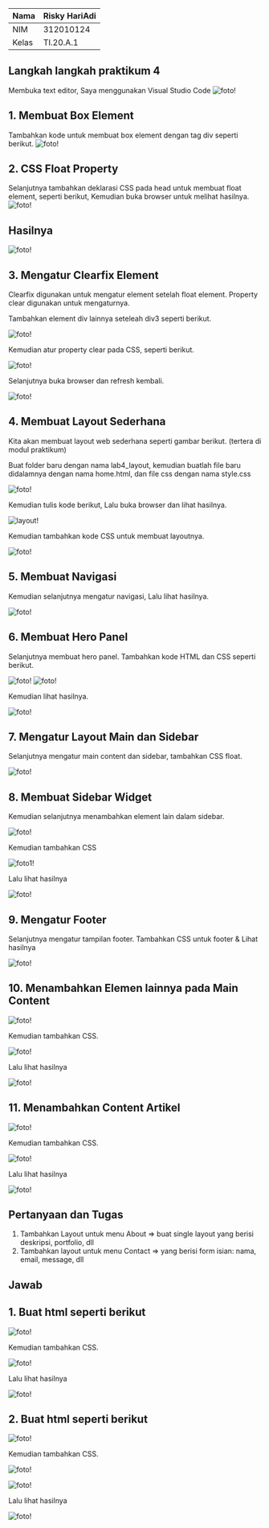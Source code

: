 | Nama      | Risky HariAdi|
| ----------- | ----------- |
| NIM     | 312010124       |
| Kelas   | TI.20.A.1        |

## Langkah langkah praktikum 4
Membuka text editor, Saya menggunakan Visual Studio Code
![foto!](foto/1.png)

## 1. Membuat Box Element
Tambahkan kode untuk membuat box element dengan tag div seperti berikut.
![foto!](foto/22.png)

## 2. CSS Float Property
Selanjutnya tambahkan deklarasi CSS pada head untuk membuat float element, seperti berikut,
Kemudian buka browser untuk melihat hasilnya.
![foto!](foto/3.png)
## Hasilnya 
![foto!](foto/hasil2.png)

## 3. Mengatur Clearfix Element
Clearfix digunakan untuk mengatur element setelah float element. Property clear digunakan untuk mengaturnya.

Tambahkan element div lainnya seteleah div3 seperti berikut.

![foto!](foto/4.png)

Kemudian atur property clear pada CSS, seperti berikut.

![foto!](foto/1.png)

Selanjutnya buka browser dan refresh kembali.

![foto!](foto/55.png)

## 4. Membuat Layout Sederhana
Kita akan membuat layout web sederhana seperti gambar berikut. (tertera di modul praktikum)

Buat folder baru dengan nama lab4_layout, kemudian buatlah file baru didalamnya dengan nama home.html, dan file css dengan nama style.css

![foto!](foto/6.png)

Kemudian tulis kode berikut, Lalu buka browser dan lihat hasilnya.

![layout!](foto/layout.png.png)

Kemudian tambahkan kode CSS untuk membuat layoutnya.

![foto!](foto/8.png)

## 5. Membuat Navigasi
Kemudian selanjutnya mengatur navigasi, Lalu lihat hasilnya.

![foto!](foto/9.png)

## 6. Membuat Hero Panel
Selanjutnya membuat hero panel. Tambahkan kode HTML dan CSS seperti berikut.

![foto!](foto/11.png)
![foto!](foto/hero.png.png)

Kemudian lihat hasilnya.

![foto!](foto/helloworld.png)

## 7. Mengatur Layout Main dan Sidebar
Selanjutnya mengatur main content dan sidebar, tambahkan CSS float.

![foto!](foto/12.png)

## 8. Membuat Sidebar Widget
Kemudian selanjutnya menambahkan element lain dalam sidebar.

![foto!](foto/13.png)

Kemudian tambahkan CSS

![foto1!](foto/14.png)

Lalu lihat hasilnya

![foto!](foto/widget.png)

## 9. Mengatur Footer
Selanjutnya mengatur tampilan footer. Tambahkan CSS untuk footer & Lihat hasilnya

![foto!](foto/15.png)

## 10. Menambahkan Elemen lainnya pada Main Content

![foto!](foto/16.png.png)

Kemudian tambahkan CSS.

![foto!](foto/17.png)

Lalu lihat hasilnya

![foto!](foto/bulat.png)

## 11. Menambahkan Content Artikel

![foto!](foto/18.png)

Kemudian tambahkan CSS.

![foto!](foto/19.png)

Lalu lihat hasilnya

![foto!](foto/ijo.png)

## Pertanyaan dan Tugas
1. Tambahkan Layout untuk menu About
=> buat single layout yang berisi deskripsi, portfolio, dll
2. Tambahkan layout untuk menu Contact
=> yang berisi form isian: nama, email, message, dll

## Jawab
## 1. Buat html seperti berikut

![foto!](foto/p1.png)

Kemudian tambahkan CSS.

![foto!](foto/p2.png)

Lalu lihat hasilnya

![foto!](foto/fotogua.png)

## 2. Buat html seperti berikut

![foto!](foto/p3.png)

Kemudian tambahkan CSS.

![foto!](foto/kontak.png)

![foto!](foto/p4.png)

Lalu lihat hasilnya

![foto!](foto/ending.png)


